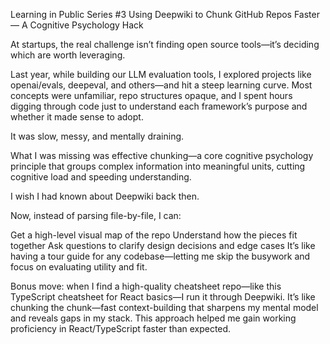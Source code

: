 Learning in Public Series #3
Using Deepwiki to Chunk GitHub Repos Faster — A Cognitive Psychology Hack

At startups, the real challenge isn’t finding open source tools—it’s deciding which are worth leveraging.

Last year, while building our LLM evaluation tools, I explored projects like openai/evals, deepeval, and others—and hit a steep learning curve. Most concepts were unfamiliar, repo structures opaque, and I spent hours digging through code just to understand each framework’s purpose and whether it made sense to adopt.

It was slow, messy, and mentally draining.

What I was missing was effective chunking—a core cognitive psychology principle that groups complex information into meaningful units, cutting cognitive load and speeding understanding.

I wish I had known about Deepwiki back then.

Now, instead of parsing file-by-file, I can:

Get a high-level visual map of the repo
Understand how the pieces fit together
Ask questions to clarify design decisions and edge cases
It’s like having a tour guide for any codebase—letting me skip the busywork and focus on evaluating utility and fit.

Bonus move: when I find a high-quality cheatsheet repo—like this TypeScript cheatsheet for React basics—I run it through Deepwiki. It’s like chunking the chunk—fast context-building that sharpens my mental model and reveals gaps in my stack. This approach helped me gain working proficiency in React/TypeScript faster than expected.